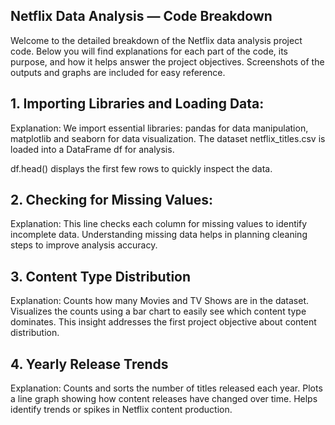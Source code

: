## Netflix Data Analysis — Code Breakdown
Welcome to the detailed breakdown of the Netflix data analysis project code. Below you will find explanations for each part of the code, its purpose, and how it helps answer the project objectives. Screenshots of the outputs and graphs are included for easy reference.

## 1. Importing Libraries and Loading Data:


Explanation:
We import essential libraries:
pandas for data manipulation,
matplotlib and seaborn for data visualization.
The dataset netflix_titles.csv is loaded into a DataFrame df for analysis.

df.head() displays the first few rows to quickly inspect the data.

## 2. Checking for Missing Values:

Explanation:
This line checks each column for missing values to identify incomplete data.
Understanding missing data helps in planning cleaning steps to improve analysis accuracy.

## 3. Content Type Distribution



Explanation:
Counts how many Movies and TV Shows are in the dataset.
Visualizes the counts using a bar chart to easily see which content type dominates.
This insight addresses the first project objective about content distribution.

## 4. Yearly Release Trends


Explanation:
Counts and sorts the number of titles released each year.
Plots a line graph showing how content releases have changed over time.
Helps identify trends or spikes in Netflix content production.
